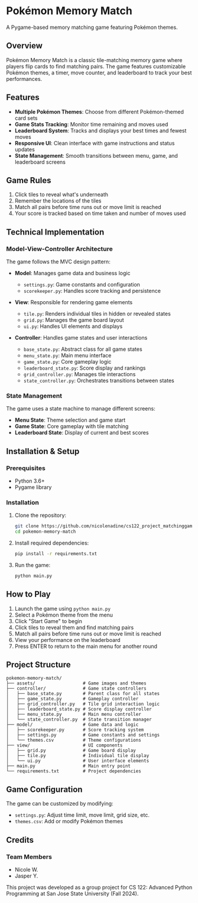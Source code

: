 # Pokémon Memory Match

A Pygame-based memory matching game featuring Pokémon themes.

## Overview

Pokémon Memory Match is a classic tile-matching memory game where players flip cards to find matching pairs. The game features customizable Pokémon themes, a timer, move counter, and leaderboard to track your best performances.

## Features

- **Multiple Pokémon Themes**: Choose from different Pokémon-themed card sets
- **Game Stats Tracking**: Monitor time remaining and moves used
- **Leaderboard System**: Tracks and displays your best times and fewest moves
- **Responsive UI**: Clean interface with game instructions and status updates
- **State Management**: Smooth transitions between menu, game, and leaderboard screens

## Game Rules

1. Click tiles to reveal what's underneath
2. Remember the locations of the tiles
3. Match all pairs before time runs out or move limit is reached
4. Your score is tracked based on time taken and number of moves used

## Technical Implementation

### Model-View-Controller Architecture

The game follows the MVC design pattern:

- **Model**: Manages game data and business logic
  - `settings.py`: Game constants and configuration
  - `scorekeeper.py`: Handles score tracking and persistence

- **View**: Responsible for rendering game elements
  - `tile.py`: Renders individual tiles in hidden or revealed states
  - `grid.py`: Manages the game board layout
  - `ui.py`: Handles UI elements and displays

- **Controller**: Handles game states and user interactions
  - `base_state.py`: Abstract class for all game states
  - `menu_state.py`: Main menu interface
  - `game_state.py`: Core gameplay logic
  - `leaderboard_state.py`: Score display and rankings
  - `grid_controller.py`: Manages tile interactions
  - `state_controller.py`: Orchestrates transitions between states

### State Management

The game uses a state machine to manage different screens:
- **Menu State**: Theme selection and game start
- **Game State**: Core gameplay with tile matching
- **Leaderboard State**: Display of current and best scores

## Installation & Setup

### Prerequisites
- Python 3.6+
- Pygame library

### Installation

1. Clone the repository:
   ```bash
   git clone https://github.com/nicolenadine/cs122_project_matchinggame.git
   cd pokemon-memory-match
   ```

2. Install required dependencies:
   ```bash
   pip install -r requirements.txt
   ```

3. Run the game:
   ```bash
   python main.py
   ```

## How to Play

1. Launch the game using `python main.py`
2. Select a Pokémon theme from the menu
3. Click "Start Game" to begin
4. Click tiles to reveal them and find matching pairs
5. Match all pairs before time runs out or move limit is reached
6. View your performance on the leaderboard
7. Press ENTER to return to the main menu for another round

## Project Structure

```
pokemon-memory-match/
├── assets/                  # Game images and themes
├── controller/              # Game state controllers
│   ├── base_state.py        # Parent class for all states
│   ├── game_state.py        # Gameplay controller
│   ├── grid_controller.py   # Tile grid interaction logic
│   ├── leaderboard_state.py # Score display controller
│   ├── menu_state.py        # Main menu controller
│   └── state_controller.py  # State transition manager
├── model/                   # Game data and logic
│   ├── scorekeeper.py       # Score tracking system
│   ├── settings.py          # Game constants and settings
│   └── themes.csv           # Theme configurations
├── view/                    # UI components
│   ├── grid.py              # Game board display
│   ├── tile.py              # Individual tile display
│   └── ui.py                # User interface elements
├── main.py                  # Main entry point
└── requirements.txt         # Project dependencies
```

## Game Configuration

The game can be customized by modifying:
- `settings.py`: Adjust time limit, move limit, grid size, etc.
- `themes.csv`: Add or modify Pokémon themes

## Credits


### Team Members
- Nicole W.
- Jasper Y.

This project was developed as a group project for CS 122: Advanced Python Programming at San Jose State University (Fall 2024).

